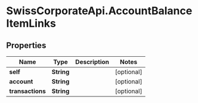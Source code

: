# SwissCorporateApi.AccountBalanceItemLinks

## Properties
Name | Type | Description | Notes
------------ | ------------- | ------------- | -------------
**self** | **String** |  | [optional] 
**account** | **String** |  | [optional] 
**transactions** | **String** |  | [optional] 


